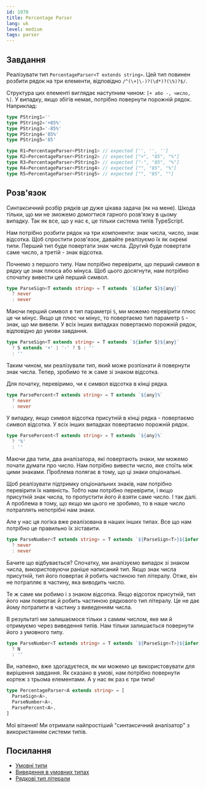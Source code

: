 ```yaml
---
id: 1978
title: Percentage Parser
lang: uk
level: medium
tags: parser
---
```


## Завдання

Реалізувати тип `PercentageParser<T extends string>`.
Цей тип повинен розбити рядок на три елементи, відповідно `/^(\+|\-)?(\d*)?(\%)?$/`.

Структура цих елементі виглядає наступним чином: `[+ або -, число, %]`.
У випадку, якщо збігів немає, потрібно повернути порожній рядок.
Наприклад:

```typescript
type PString1=''
type PString2='+85%'
type PString3='-85%'
type PString4='85%'
type PString5='85'

type R1=PercentageParser<PString1> // expected ['', '', '']
type R2=PercentageParser<PString2> // expected ["+", "85", "%"]
type R3=PercentageParser<PString3> // expected ["-", "85", "%"]
type R4=PercentageParser<PString4> // expected ["", "85", "%"]
type R5=PercentageParser<PString5> // expected ["", "85", ""]
```

## Розв'язок

Синтаксичний розбір рядків це дуже цікава задача (як на мене).
Шкода тільки, що ми не зможемо домогтися гарного розв'язку в цьому випадку.
Так як все, що у нас є, це тільки система типів TypeScript.

Нам потрібно розбити рядок на три компоненти: знак числа, число, знак відсотка.
Щоб спростити розв'язок, давайте реалізуємо їх як окремі типи.
Перший тип буде повертати знак числа.
Другий буде повертати саме число, а третій - знак відсотка.

Почнемо з першого типу.
Нам потрібно перевірити, що перший символ в рядку це знак плюса або мінуса.
Щоб цього досягнути, нам потрібно спочатку вивести цей перший символ.

```typescript
type ParseSign<T extends string> = T extends `${infer S}${any}`
  ? never
  : never
```

Маючи перший символ в тип параметрі `S`, ми можемо перевірити плюс це чи мінус.
Якщо це плюс чи мінус, то повертаємо тип параметр `S` - знак, що ми вивели.
У всіх інших випадках повертаємо порожній рядок, відповідно до умови завдання.

```typescript
type ParseSign<T extends string> = T extends `${infer S}${any}`
  ? S extends '+' | '-' ? S : ''
  : ''
```

Таким чином, ми реалізували тип, який може розпізнати й повернути знак числа.
Тепер, зробимо те ж саме зі знаком відсотка.

Для початку, перевіримо, чи є символ відсотка в кінці рядка.

```typescript
type ParsePercent<T extends string> = T extends `${any}%`
  ? never
  : never
```

У випадку, якщо символ відсотка присутній в кінці рядка - повертаємо символ відсотка.
У всіх інших випадках повертаємо порожній рядок.

```typescript
type ParsePercent<T extends string> = T extends `${any}%`
  ? '%'
  : ''
```

Маючи два типи, два аналізатора, які повертають знаки, ми можемо почати думати про число.
Нам потрібно вивести число, яке стоїть між цими знаками.
Проблема полягає в тому, що ці знаки опціональні.

Щоб реалізувати підтримку опціональних знаків, нам потрібно перевірити їх наявність.
Тобто нам потрібно перевірити, і якщо присутній знак числа, то пропустити його й взяти саме число.
І так далі.
А проблема в тому, що якщо ми цього не зробимо, то в наше число потраплять непотрібні нам знаки.

Але у нас ця логіка вже реалізована в наших інших типах.
Все що нам потрібно це правильно їх зіставити.

```typescript
type ParseNumber<T extends string> = T extends `${ParseSign<T>}${infer N}${ParsePercent<T>}`
  ? never
  : never
```

Бачите що відбувається?
Спочатку, ми аналізуємо випадок зі знаком числа, використовуючи раніше написаний тип.
Якщо знак числа присутній, тип його повертає й робить частиною тип літералу.
Отже, він не потрапляє в частину, яка виводить число.

Те ж саме ми робимо і з знаком відсотка.
Якщо відсоток присутній, тип його нам повертає й робить частиною рядкового тип літералу.
Це не дає йому потрапити в частину з виведенням числа.

В результаті ми залишаємося тільки з самим числом, яке ми й отримуємо через виведення типів.
Нам тільки залишається повернути його з умовного типу. 

```typescript
type ParseNumber<T extends string> = T extends `${ParseSign<T>}${infer N}${ParsePercent<T>}`
  ? N
  : ''
```

Ви, напевно, вже здогадуєтеся, як ми можемо це використовувати для вирішення завдання.
Як сказано в умові, нам потрібно повернути кортеж з трьома елементами.
А у нас як раз є три типи!

```typescript
type PercentageParser<A extends string> = [
  ParseSign<A>,
  ParseNumber<A>,
  ParsePercent<A>,
]
```

Мої вітання!
Ми отримали найпростіший "синтаксичний аналізатор" з використанням системи типів.

## Посилання

- [Умовні типи](https://www.typescriptlang.org/docs/handbook/2/conditional-types.html)
- [Виведення в умовних типах](https://www.typescriptlang.org/docs/handbook/2/conditional-types.html#inferring-within-conditional-types)
- [Рядкові тип літерали](https://www.typescriptlang.org/docs/handbook/release-notes/typescript-4-1.html#template-literal-types)

